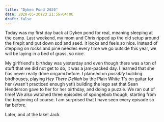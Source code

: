 ```yaml
---
title: "Dyken Pond 2020"
date: 2020-05-30T23:21:56-04:00
draft: false
---
```


Today was my first day back at Dyken pond for real, meaning sleeping at the camp. Last weekend, my mom and Chris ripped up the old setup around the firepit and put down sod and seed. It looks and feels so nice. Instead of stepping on rocks and pine needles every time we go outside this year, we will be laying in a bed of grass, so nice.

My girlfriend's birthday was yesterday and even though there was a ton of stuff that we did not get to do, it was a jam-packed day. I learned that she has never really done origami before. I planned on *possibly* building birdhouses, playing *Hey There Delilah* by the Plain White T's on guitar for her (wasn't practiced enough yet!) building the lego set that Sean Henderson gave to her for her birthday, and doing a puzzle. We ran out of time! We also watched three episodes of spongebob though, starting from the beginning of course. I am surprised that I have seen every episode so far before.

Later, and at the lake!
Jack
